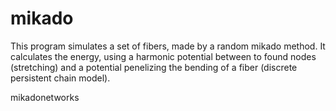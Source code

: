 mikado
======
This program simulates a set of fibers, made by a random mikado method.
It calculates the energy, using a harmonic potential between to found nodes (stretching)
and a potential penelizing the bending of a fiber (discrete persistent chain model).

mikadonetworks
